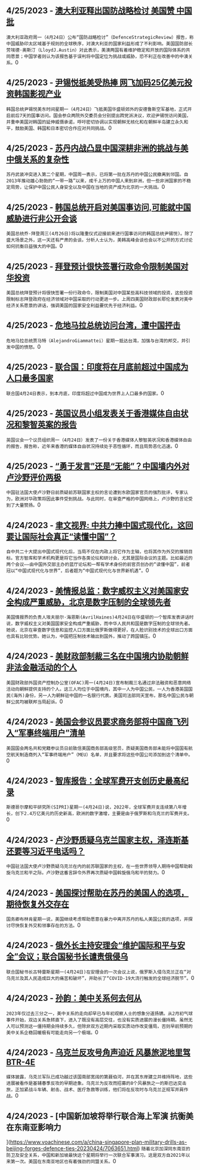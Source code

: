 
  ## 4/25/2023 - [澳大利亚释出国防战略检讨 美国赞 中国批](https://www.voachinese.com/a/reactions-to-australia-defense-review-20230425/7064961.html)
 ```澳大利亚政府周一（4月24日）公布“国防战略检讨”（DefenceStrategicReview）报告，称中国威胁印太区域基于规则的全球秩序，对澳大利亚的国家利益形成了不利影响。美国国防部长劳埃德·奥斯汀（LloydJ.Austin）对此表示，美澳两国有着维护稳定和开放的国际体系的共同愿景；中国学者则认为该报告基于误判将中国定位为挑战或威胁，恐不利正在改善中的中澳关系。```0
  ## 4/25/2023 - [尹锡悦抵美受热捧 网飞加码25亿美元投资韩国影视产业](https://www.voachinese.com/a/yoon-arrives-in-us-for-much-anticipated-visit-20230425/7064954.html)
 ```韩国总统尹锡悦美东时间星期一（4月24日）飞抵美国华盛顿郊外的安德鲁斯空军基地，正式开启前后7天的国事访问。国会参众两院外交委员会分别提出跨党派决议，欢迎尹锡悦访问美国，并重申美国对韩国的延伸威慑承诺，呼吁密切协调以实现朝鲜无核化和在朝鲜半岛建立永久和平，鼓励美国、韩国和日本密切合作应对共同挑战。```0
  ## 4/25/2023 - [苏丹内战凸显中国深耕非洲的挑战与美中俄关系的复杂性](https://www.voachinese.com/a/sudan-conflict-highlights-china-challenges-20230425/7064437.html)
 ```苏丹武装冲突进入第二个星期，中国周一表示，已将第一批在苏丹的中国公民撤离到邻国。自2013年推动雄心勃勃的“一带一路”以来，成千上万的中国人来到非洲，但一些非洲国家的不稳定局势，让保护中国公民人身安全以及中国在当地的资产成为北京的一大挑战。```0
  ## 4/25/2023 - [韩国总统开启对美国事访问,可能就中国威胁进行非公开会谈](https://www.voachinese.com/a/us-south-korea-state-visit-could-feature-quiet-talks-on-china-20230424/7064837.html)
 ```美国总统乔·拜登周三(4月26日)将以隆重仪式迎接前来进行国事访问的韩国总统尹锡悦)。除了盛大场景之外，这一天还有严肃的会谈。分析人士认为，美韩高峰会谈也会以不公开的方式讨论如何抗衡日益强大的中国。```0
  ## 4/25/2023 - [拜登预计很快签署行政命令限制美国对华投资](https://www.voachinese.com/a/biden-to-limit-us-investment-in-china-20230424/7064815.html)
 ```美国总统拜登预计将很快签署一份行政命令，限制美国对中国某些高科技领域的投资，这些投资限制标志拜登政府在经济领域对中国采取的行动更进一步。上周四美国财政部长耶伦发表对美中经济关系愿景的讲话，强调美国的国家安全利益要优先于经济利益。```0
  ## 4/25/2023 - [危地马拉总统访问台湾，遭中国抨击](https://www.voachinese.com/a/guatemalan-president-visits-taiwan-20230424/7064446.html)
 ```危地马拉总统贾马特（AlejandroGiammattei）星期一抵达台湾，加强与台湾的邦交，并引发中国的愤怒。```0
  ## 4/25/2023 - [联合国：印度将在月底前超过中国成为人口最多国家](https://www.voachinese.com/a/india-to-surpass-china-as-most-populous-country-by-month-s-end-20230424/7064826.html)
 ```联合国4月24日表示，到本月底，印度将超过中国成为世界上人口最多的国家。```0
  ## 4/25/2023 - [英国议员小组发表关于香港媒体自由状况和黎智英案的报告](https://www.voachinese.com/a/appg-report-on-media-freedom-in-hong-kong-20230424/7064430.html)
 ```英国议会一个议员组织周一（4月24日）发表了一份关于香港媒体人黎智英状况和香港媒体自由的报告，报告称，近年来香港的媒体自由状况持续处于恶性循环，而且局势恶化迅速。```0
  ## 4/25/2023 - [“勇于发言”还是“无能”？中国墙内外对卢沙野评价两极](https://www.voachinese.com/a/lu-shaye-reax-20230424/7064401.html)
 ```中国驻法国大使卢沙野日前质疑前苏联国家主权的言论遭到东欧国家官员的强烈批评，专家认为，欧洲对华政策将因此事件受到挑战。与此同时，在审查严格的中国网络上，卢沙野的言论受到了大量赞扬。```0
  ## 4/24/2023 - [聿文视界: 中共力捧中国式现代化，这回要让国际社会真正“读懂中国”？](https://www.voachinese.com/a/ccp-promotes-chinese-style-modernization-20230424/7064454.html)
 ```自中共二十大提出中国式现代化后，当局不仅在内政上将它作为主轴，也将其作为外交的推销目标。官方智库和学术机构更是将它当作各类论坛和研讨会，尤其是国际会议的主题。比如最近的两个会议——由中国外交部主办的蓝厅论坛和一帮有学术身份的前官员创办的“读懂中国”，前者冠以“中国式现代化与世界”，后者题为“中国式现代化与世界新机遇”。```0
  ## 4/24/2023 - [美情报总监：数字威权主义对美国家安全构成严重威胁，北京是数字压制的全球领先者](https://www.voachinese.com/a/us-china-digital-authoritarianism-russia-20230424/7064411.html)
 ```美国情报界的负责人埃夫丽尔·海恩斯(AvrilHaines)4月24日在华盛顿的一个智库发表讲话时说，数字威权主义对美国国家安全构成严重威胁，而中华人民共和国是数字压制的全球领先者。她说，北京在审查数字信息和监控人口方面比俄罗斯做得更好，在人脸识别技术的全球出口方面也具有比较优势。她认为，中国把压制技术输出到国外，推动了跨国镇压。```0
  ## 4/24/2023 - [美财政部制裁三名在中国境内协助朝鲜非法金融活动的个人 ](https://www.voachinese.com/a/us-treasury-targets-china-based-actors-facilitating-illicit-dprk-financial-activity-in-support-of-weapons-programs-20230424/7064317.html)
 ```美国财政部外国资产控制办公室(OFAC)周一(4月24日)宣布制裁三名通过非法融资和恶意网络活动向朝鲜提供支持的个人。这三人均位于中国境内，其中一人为中国公民，一人为香港英国国民(海外)身份，另一人为朝鲜驻中国的一名银行代表。美国司法部同天宣布，那名中国公民与朝鲜公民均被联邦当局起诉。```0
  ## 4/24/2023 - [美国会参议员要求商务部将中国商飞列入“军事终端用户”清单](https://www.voachinese.com/a/rubio-scott-ask-us-commerce-department-to-include-chinese-state-owned-aerospace-manufacturer-on-meu-list-20230424/7064281.html)
 ```美国国会两名共和党籍参议员日前致信美国商务部高级官员，质疑美国商务部未能将中国国有航空航天制造商列入“军事终端用户”（MEU）名单，并且要求将这些中国公司添加到这个清单中。```0
  ## 4/24/2023 - [智库报告：全球军费开支创历史最高纪录](https://www.voachinese.com/a/watchdog-world-military-spending-up-to-an-all-time-high-20230424/7064342.html)
 ```斯德哥尔摩和平研究所(SIPRI)星期一(4月24日)说，2022年，全球军费开支连续第八年增长，创下2.4万亿美元的历史新高，欧洲的数字激增，主要是由于俄罗斯和乌克兰的军费开支。```0
  ## 4/24/2023 - [卢沙野质疑乌克兰国家主权，泽连斯基还要等习近平电话吗？](https://www.voachinese.com/a/zelenskyy-xi-call-20230424/7064241.html)
 ```中国驻法国大使卢沙野质疑乌克兰在内的前苏联国家的主权，在一些世界领导人期待中国帮助斡旋乌克兰和平之际。卢沙野这番言辞令外界再次质疑中国斡旋俄乌和平的努力。```0
  ## 4/24/2023 - [美国探讨帮助在苏丹的美国人的选项，期待恢复外交存在](https://www.voachinese.com/a/us-to-help-other-americans-in-sudan-20230424/7064294.html)
 ```国务卿布林肯星期一说，美国继续考虑帮助愿意在暴力中离开苏丹的私人美国公民的选项，并探讨尽快恢复外交和领事存在的方法。```0
  ## 4/24/2023 - [俄外长主持安理会“维护国际和平与安全”会议；联合国秘书长谴责俄侵乌](https://www.voachinese.com/a/un-chief-lambasts-russia-on-ukraine-20230424/7064202.html)
 ```联合国秘书长古特雷斯星期一(4月24日)在安理会的一次会议上说，俄罗斯入侵乌克兰正在“对乌克兰及其人民造成巨大的痛苦和破坏”，并助长了“COVID-19大流行触发的全球经济脱节”。```0
  ## 4/24/2023 - [孙韵：美中关系何去何从](https://www.voachinese.com/a/where-is-the-us-china-relationship-heading-20230424/7064261.html)
 ```2023年仅过去三分之一，美中关系的走向却早已与年初观察人士的想象分道扬镳。从2月初气球事件开始，双边关系急转直下，进入了既没有高层交往，也没有实质进展的漫长僵持期。虽然无人可以预测这一僵持期会持续多久，但除非双方近期内采取实质动作改变僵局，否则早前预期的美中关系企稳回暖极有可能走向另一个极端。```0
  ## 4/24/2023 - [乌克兰反攻号角声迫近  风暴旅泥地里驾BTR-4E](https://www.voachinese.com/a/ukrainian-brigade-trains-for-counteroffensive-20230425/7064213.html)
 ```媒体披露，乌克兰军队已成功越过该国南部宽阔的第聂伯河，并在其东岸建立并维持阵地，这些进展被看作是基辅春季反攻的早期迹象。乌克兰为反攻而招募的8个风暴旅之一的斯巴达突击旅，正加紧战斗车辆、射击、战术、医疗急救等训练，他们将在反攻时与乌克兰正规军并肩作战。```0
  ## 4/24/2023 - [中国新加坡将举行联合海上军演 抗衡美在东南亚影响力

 ](https://www.voachinese.com/a/china-singapore-plan-military-drills-as-beijing-forges-defence-ties-20230424/7063651.html)
 ```随着北京加深同东南亚的防卫及安全关系，中国和新加坡最快这个星期将举行一次联合军事演习。这是双方自2021年以来第一次。美国在东南亚地区也有着强劲的同盟关系。```0